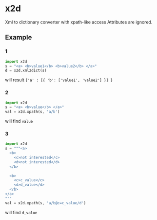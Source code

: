 # x2d
Xml to dictionary converter with xpath-like access
Attributes are ignored.

## Example
### 1
```python
import x2d
s = "<a> <b>value1</b> <b>value2</b> </a>"
d = x2d.xml2dict(s)
```
will result ```{'a' : [{ 'b': ['value1', 'value2'] }] }```

### 2
```python
import x2d
s = "<a> <b>value</b> </a>"
val = x2d.xpath(s, 'a/b')
```
will find ```value```

### 3
```python
import x2d
s = """<a>
  <b>
    <c>not interested</c>
    <d>not interested</d>
  </b>
  
  <b>
    <c>c_value</c>
    <d>d_value</d>
  </b>
</a>
"""
val = x2d.xpath(s, 'a/b@c=c_value/d')
```
will find ```d_value```

